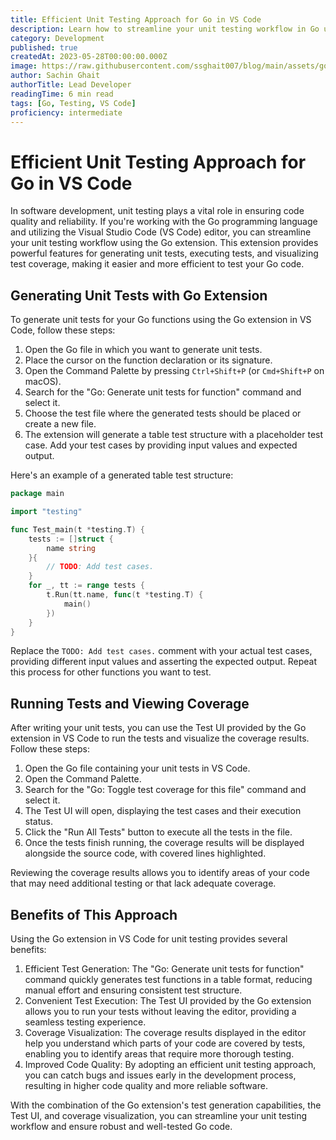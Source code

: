```yaml
---
title: Efficient Unit Testing Approach for Go in VS Code
description: Learn how to streamline your unit testing workflow in Go using the Go extension for Visual Studio Code. Generate unit tests with ease and leverage the Test UI for convenient test execution and coverage visualization.
category: Development
published: true
createdAt: 2023-05-28T00:00:00.000Z
image: https://raw.githubusercontent.com/ssghait007/blog/main/assets/golang-unit-testing.webp
author: Sachin Ghait
authorTitle: Lead Developer
readingTime: 6 min read
tags: [Go, Testing, VS Code]
proficiency: intermediate
---
```


# Efficient Unit Testing Approach for Go in VS Code

In software development, unit testing plays a vital role in ensuring code quality and reliability. If you're working with the Go programming language and utilizing the Visual Studio Code (VS Code) editor, you can streamline your unit testing workflow using the Go extension. This extension provides powerful features for generating unit tests, executing tests, and visualizing test coverage, making it easier and more efficient to test your Go code.

## Generating Unit Tests with Go Extension

To generate unit tests for your Go functions using the Go extension in VS Code, follow these steps:

1. Open the Go file in which you want to generate unit tests.
2. Place the cursor on the function declaration or its signature.
3. Open the Command Palette by pressing `Ctrl+Shift+P` (or `Cmd+Shift+P` on macOS).
4. Search for the "Go: Generate unit tests for function" command and select it.
5. Choose the test file where the generated tests should be placed or create a new file.
6. The extension will generate a table test structure with a placeholder test case. Add your test cases by providing input values and expected output.

Here's an example of a generated table test structure:
```go
package main

import "testing"

func Test_main(t *testing.T) {
	tests := []struct {
		name string
	}{
		// TODO: Add test cases.
	}
	for _, tt := range tests {
		t.Run(tt.name, func(t *testing.T) {
			main()
		})
	}
}
```


Replace the `TODO: Add test cases.` comment with your actual test cases, providing different input values and asserting the expected output. Repeat this process for other functions you want to test.

## Running Tests and Viewing Coverage

After writing your unit tests, you can use the Test UI provided by the Go extension in VS Code to run the tests and visualize the coverage results. Follow these steps:

1. Open the Go file containing your unit tests in VS Code.
2. Open the Command Palette.
3. Search for the "Go: Toggle test coverage for this file" command and select it.
4. The Test UI will open, displaying the test cases and their execution status.
5. Click the "Run All Tests" button to execute all the tests in the file.
6. Once the tests finish running, the coverage results will be displayed alongside the source code, with covered lines highlighted.

Reviewing the coverage results allows you to identify areas of your code that may need additional testing or that lack adequate coverage.


## Benefits of This Approach
Using the Go extension in VS Code for unit testing provides several benefits:

1. Efficient Test Generation: The "Go: Generate unit tests for function" command quickly generates test functions in a table format, reducing manual effort and ensuring consistent test structure.
2. Convenient Test Execution: The Test UI provided by the Go extension allows you to run your tests without leaving the editor, providing a seamless testing experience.
3. Coverage Visualization: The coverage results displayed in the editor help you understand which parts of your code are covered by tests, enabling you to identify areas that require more thorough testing.
4. Improved Code Quality: By adopting an efficient unit testing approach, you can catch bugs and issues early in the development process, resulting in higher code quality and more reliable software.

With the combination of the Go extension's test generation capabilities, the Test UI, and coverage visualization, you can streamline your unit testing workflow and ensure robust and well-tested Go code.